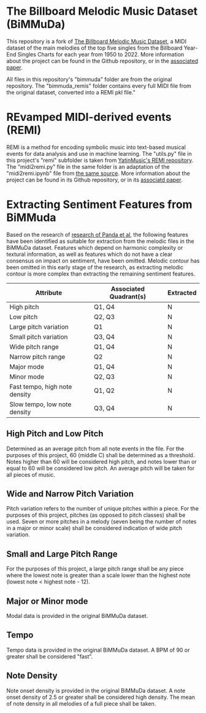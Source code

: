# The Billboard Melodic Music Dataset (BiMMuDa)

This repository is a fork of [The Billboard Melodic Music Dataset](https://github.com/madelinehamilton/), a MIDI dataset of the main melodies of the top five singles from the Billboard Year-End Singles Charts for each year from 1950 to 2022. More information about the project can be found in the Github repository, or in the [associated paper](https://www.nature.com/articles/s41598-024-64571-x).

All files in this repository's "bimmuda" folder are from the original repository. The "bimmuda_remis" folder contains every full MIDI file from the original dataset, converted into a REMI pkl file."

# REvamped MIDI-derived events (REMI)

REMI is a method for encoding symbolic music into text-based musical events for data analysis and use in machine learning. The "utils.py" file in this project's "remi" subfolder is taken from [YatinMusic's REMI repository](https://github.com/YatingMusic/remi). The "midi2remi.py" file in the same folder is an adaptation of the "midi2remi.ipynb" file from [the same source](https://github.com/YatingMusic/remi). More information about the project can be found in its Github repository, or in its [associatd paper](https://arxiv.org/abs/2002.00212).

# Extracting Sentiment Features from BiMMuda

Based on the research of [research of Panda et al](https://www.researchgate.net/publication/346359767_Audio_Features_for_Music_Emotion_Recognition_a_Survey), the following features have been identified as suitable for extraction from the melodic files in the BiMMuDa dataset. Features which depend on harmonic complexity or textural information, as well as features which do not have a clear consensus on impact on sentiment, have been omitted. Melodic contour has been omitted in this early stage of the research, as extracting melodic contour is more complex than extracting the remaining sentiment features.

| Attribute                     | Associated Quadrant(s) | Extracted |
| ----------------------------- | ---------------------- | --------- |
| High pitch                    | Q1, Q4                 |     N     |
| Low pitch                     | Q2, Q3                 |     N     |
| Large pitch variation         | Q1                     |     N     |
| Small pitch variation         | Q3, Q4                 |     N     |
| Wide pitch range              | Q1, Q4                 |     N     |
| Narrow pitch range            | Q2                     |     N     |
| Major mode                    | Q1, Q4                 |     N     |
| Minor mode                    | Q2, Q3                 |     N     |
| Fast tempo, high note density | Q1, Q2                 |     N     |
| Slow tempo, low note density  | Q3, Q4                 |     N     |

## High Pitch and Low Pitch
Determined as an average pitch from all note events in the file. For the purposes of this project, 60 (middle C) shall be determined as a threshold. Notes higher than 60 will be considered high pitch, and notes lower than or equal to 60 will be considered low pitch. An average pitch will be taken for all pieces of music.

## Wide and Narrow Pitch Variation
Pitch variation refers to the number of unique pitches within a piece. For the purposes of this project, pitches (as opposed to pitch classes) shall be used. Seven or more pitches in a melody (seven being the number of notes in a major or minor scale) shall be considered indication of wide pitch variation.

## Small and Large Pitch Range
For the purposes of this project, a large pitch range shall be any piece where the lowest note is greater than a scale lower than the highest note (lowest note < highest note - 12).

## Major or Minor mode
Modal data is provided in the original BiMMuDa dataset.

## Tempo
Tempo data is provided in the original BiMMuDa dataset. A BPM of 90 or greater shall be considered "fast".

## Note Density
Note onset density is provided in the original BiMMuDa dataset. A note onset density of 2.5 or greater shall be considered high density. The mean of note density in all melodies of a full piece shall be taken.